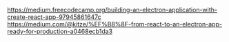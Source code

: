 https://medium.freecodecamp.org/building-an-electron-application-with-create-react-app-97945861647c
https://medium.com/@kitze/%EF%B8%8F-from-react-to-an-electron-app-ready-for-production-a0468ecb1da3